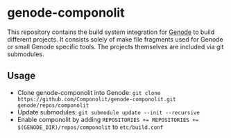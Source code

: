 # genode-componolit

This repository contains the build system integration for [Genode](https://github.com/genodelabs/genode)
to build different projects. It consists solely of make file fragments used for Genode or 
small Genode specific tools. The projects themselves are included via git submodules.

## Usage

 - Clone genode-componolit into Genode: `git clone https://github.com/Componolit/genode-componolit.git genode/repos/componolit`
 - Update submodules: `git submodule update --init --recursive`
 - Enable componolit by adding `REPOSITORIES += REPOSITORIES += $(GENODE_DIR)/repos/componolit` to `etc/build.conf`
